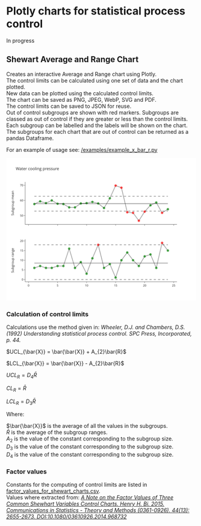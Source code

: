 # Plotly charts for statistical process control

In progress

## Shewart Average and Range Chart
Creates an interactive Average and Range chart using Plotly.  
The control limits can be calculated using one set of data and the chart plotted.  
New data can be plotted using the calculated control limits.  
The chart can be saved as PNG, JPEG, WebP, SVG and PDF.  
The control limits can be saved to JSON for reuse.  
Out of control subgroups are shown with red markers.
Subgroups are classed as out of control if they are greater or less than the control limits.  
Each subgroup can be labelled and the labels will be shown on the chart.  
The subgroups for each chart that are out of control can be returned as a pandas Dataframe.

For an example of usage see: [/examples/example_x_bar_r.py](/examples/example_x_bar_r.py)

![Water_chart.svg](examples%2FWater_chart.svg)


### Calculation of control limits
Calculations use the method given in: <em>Wheeler, D.J. and Chambers, D.S. (1992) Understanding statistical process control. SPC Press, Incorporated, p. 44.</em>  

$UCL_{\bar{X}} = \bar{\bar{X}} + A_{2}\bar{R}$  
  
$LCL_{\bar{X}} = \bar{\bar{X}} - A_{2}\bar{R}$  
  
$UCL_{R} = D_{4}\bar{R}$  
  
$CL_{R} = \bar{R}$  
  
$LCL_{R} = D_{3}\bar{R}$

Where:

$\bar{\bar{X}}$ is the average of all the values in the subgroups.  
$\bar{R}$ is the average of the subgroup ranges.  
$A_{2}$ is the value of the constant corresponding to the subgroup size.  
$D_{3}$ is the value of the constant corresponding to the subgroup size.  
$D_{4}$ is the value of the constant corresponding to the subgroup size.
### Factor values
Constants for the computing of control limits are listed in [factor_values_for_shewart_charts.csv](constants/factor_values_for_shewart_charts.csv).  
Values where extracted from: 
<em>[A Note on the Factor Values of Three Common Shewhart Variables Control Charts. Henry H. Bi. 2015. Communications in Statistics - Theory and Methods (0361-0926). 44(13): 2655-2673. DOI:10.1080/03610926.2014.968732](https://www.researchgate.net/publication/275236350_A_Note_on_the_Factor_Values_of_Three_Common_Shewhart_Variables_Control_Charts_Henry_H_Bi_2015_Communications_in_Statistics_-_Theory_and_Methods_0361-0926_4413_2655-2673_httpdxdoiorg1010800361092620149)</em>


